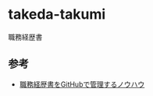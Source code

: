 # takeda-takumi
職務経歴書


## 参考

- [職務経歴書をGitHubで管理するノウハウ](https://zenn.dev/ryo_f/articles/2f925f621e6d99#6.-pdf-%E3%81%B8%E3%81%AE%E8%87%AA%E5%8B%95%E5%A4%89%E6%8F%9B)
